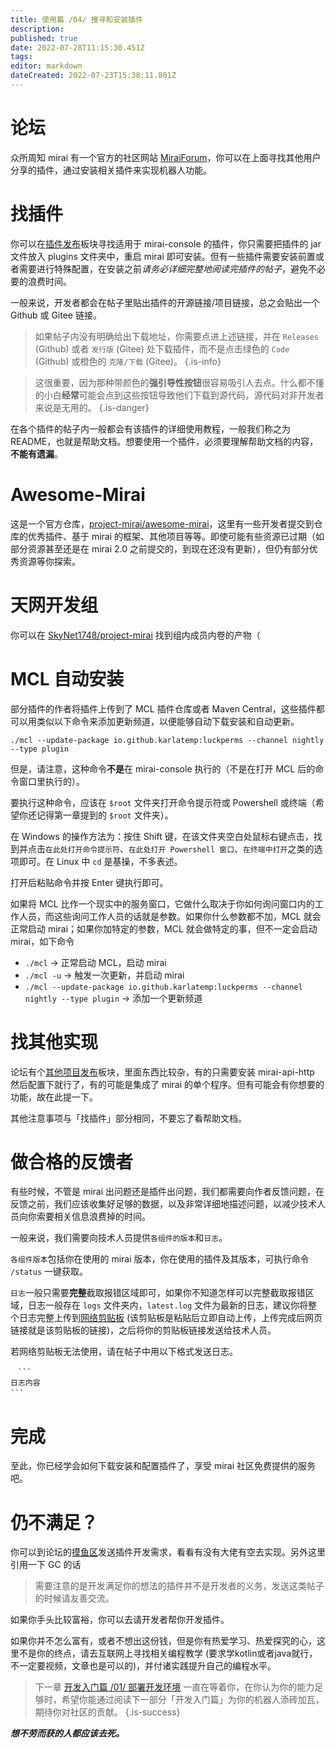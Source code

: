 ```yaml
---
title: 使用篇 /04/ 搜寻和安装插件
description: 
published: true
date: 2022-07-28T11:15:30.451Z
tags: 
editor: markdown
dateCreated: 2022-07-23T15:38:11.801Z
---
```


# 论坛
众所周知 mirai 有一个官方的社区网站 [MiraiForum](https://mirai.mamoe.net)，你可以在上面寻找其他用户分享的插件，通过安装相关插件来实现机器人功能。

# 找插件
你可以在[插件发布](https://mirai.mamoe.net/category/11)板块寻找适用于 mirai-console 的插件，你只需要把插件的 jar 文件放入 plugins 文件夹中，重启 mirai 即可安装。但有一些插件需要安装前置或者需要进行特殊配置，在安装之前*请务必详细完整地阅读完插件的帖子*，避免不必要的浪费时间。

一般来说，开发者都会在帖子里贴出插件的开源链接/项目链接，总之会贴出一个 Github 或 Gitee 链接。

>  如果帖子内没有明确给出下载地址，你需要点进上述链接，并在 `Releases` (Github) 或者 `发行版` (Gitee) 处下载插件，而不是点击绿色的 `Code` (Github) 或橙色的 `克隆/下载` (Gitee)。
{.is-info}

> 这很重要，因为那种带颜色的**强引导性按钮**很容易吸引人去点。什么都不懂的小白**经常**可能会点到这些按钮导致他们下载到源代码，源代码对非开发者来说是无用的。
{.is-danger}

在各个插件的帖子内一般都会有该插件的详细使用教程，一般我们称之为 README，也就是帮助文档。想要使用一个插件，必须要理解帮助文档的内容，**不能有遗漏**。

# Awesome-Mirai

这是一个官方仓库，[project-mirai/awesome-mirai](https://github.com/project-mirai/awesome-mirai)，这里有一些开发者提交到仓库的优秀插件、基于 mirai 的框架、其他项目等等。即使可能有些资源已过期（如部分资源甚至还是在 mirai 2.0 之前提交的，到现在还没有更新），但仍有部分优秀资源等你探索。

# 天网开发组

你可以在 [SkyNet1748/project-mirai](https://github.com/SkyNet1748/project-mirai) 找到组内成员内卷的产物（

# MCL 自动安装

部分插件的作者将插件上传到了 MCL 插件仓库或者 Maven Central，这些插件都可以用类似以下命令来添加更新频道，以便能够自动下载安装和自动更新。

```shell
./mcl --update-package io.github.karlatemp:luckperms --channel nightly --type plugin
```

但是，请注意，这种命令**不是**在 mirai-console 执行的（不是在打开 MCL 后的命令窗口里执行的）。

要执行这种命令，应该在 `$root` 文件夹打开命令提示符或 Powershell 或终端（希望你还记得第一章提到的 `$root` 文件夹）。

在 Windows 的操作方法为：按住 Shift 键，在该文件夹空白处鼠标右键点击，找到并点击`在此处打开命令提示符`、`在此处打开 Powershell 窗口`、`在终端中打开`之类的选项即可。在 Linux 中 `cd` 是基操，不多表述。

打开后粘贴命令并按 Enter 键执行即可。

如果将 MCL 比作一个现实中的服务窗口，它做什么取决于你如何询问窗口内的工作人员，而这些询问工作人员的话就是参数。如果你什么参数都不加，MCL 就会正常启动 mirai；如果你加特定的参数，MCL 就会做特定的事，但不一定会启动 mirai，如下命令

* `./mcl` → 正常启动 MCL，启动 mirai
* `./mcl -u` → 触发一次更新，并启动 mirai
* `./mcl --update-package io.github.karlatemp:luckperms --channel nightly --type plugin` → 添加一个更新频道

# 找其他实现

论坛有个[其他项目发布](https://mirai.mamoe.net/category/12)板块，里面东西比较杂，有的只需要安装 mirai-api-http 然后配置下就行了，有的可能是集成了 mirai 的单个程序。但有可能会有你想要的功能，故在此提一下。

其他注意事项与「找插件」部分相同，不要忘了看帮助文档。

# 做合格的反馈者

有些时候，不管是 mirai 出问题还是插件出问题，我们都需要向作者反馈问题，在反馈之前，我们应该收集好足够的数据，以及非常详细地描述问题，以减少技术人员向你索要相关信息浪费掉的时间。

一般来说，我们需要向技术人员提供`各组件的版本`和`日志`。

`各组件版本`包括你在使用的 mirai 版本，你在使用的插件及其版本，可执行命令 `/status` 一键获取。

`日志`一般只需要**完整**截取报错区域即可，如果你不知道怎样可以完整截取报错区域，日志一般存在 `logs` 文件夹内，`latest.log` 文件为最新的日志，建议你将整个日志完整上传到[网络剪贴板](https://paaster.io) (该剪贴板是粘贴后立即自动上传，上传完成后网页链接就是该剪贴板的链接)，之后将你的剪贴板链接发送给技术人员。

若网络剪贴板无法使用，请在帖子中用以下格式发送日志。

```
　```
日志内容
```　
```

# 完成

至此，你已经学会如何下载安装和配置插件了，享受 mirai 社区免费提供的服务吧。

# 仍不满足？

你可以到论坛的[摸鱼区](https://mirai.mamoe.net/category/5)发送插件开发需求，看看有没有大佬有空去实现。另外这里引用一下 GC 的话

> 需要注意的是开发满足你的想法的插件并不是开发者的义务，发送这类帖子的时候请友善交流。

如果你手头比较富裕，你可以去请开发者帮你开发插件。

如果你并不怎么富有，或者不想出这份钱，但是你有热爱学习、热爱探究的心，这里不是你的终点，请去互联网上寻找相关编程教学 (要求学kotlin或者java就行，不一定要视频，文章也是可以的)，并付诸实践提升自己的编程水平。

> 下一章 [开发入门篇 /01/ 部署开发环境](/mirai/开发入门_部署开发环境) 一直在等着你，在你认为你的能力足够时，希望你能通过阅读下一部分「开发入门篇」为你的机器人添砖加瓦，期待你对社区的贡献。
{.is-success}


***想不劳而获的人都应该去死。***
